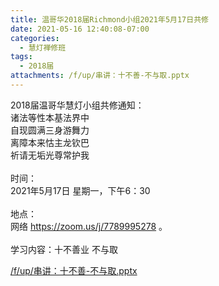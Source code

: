 ```yaml
---
title: 温哥华2018届Richmond小组2021年5月17日共修
date: 2021-05-16 12:40:08-07:00
categories:
  - 慧灯禅修班
tags:
  - 2018届
attachments: /f/up/串讲：十不善-不与取.pptx
---
```

2018届温哥华慧灯小组共修通知：\
诸法等性本基法界中\
自现圆满三身游舞力\
离障本来怙主龙钦巴\
祈请无垢光尊常护我\
\
时间：\
2021年5月17日 星期一，下午6：30\
\
地点：\
网络 <https://zoom.us/j/7789995278> 。\
\
学习内容：十不善业 不与取

[/f/up/串讲：十不善-不与取.pptx](/f/up/串讲：十不善-不与取.pptx)